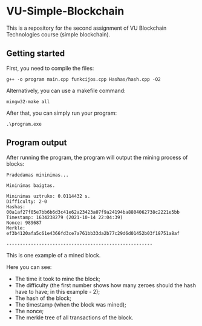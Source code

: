 # VU-Simple-Blockchain
This is a repository for the second assignment of VU Blockchain Technologies course (simple blockchain).

## Getting started

First, you need to compile the files:
```shell
g++ -o program main.cpp funkcijos.cpp Hashas/hash.cpp -O2
```
Alternatively, you can use a makefile command:
```shell
mingw32-make all
```
After that, you can simply run your program:
```shell
.\program.exe 
```

## Program output

After running the program, the program will output the mining process of blocks:
```shell
Pradedamas mininimas...

Mininimas baigtas.

Mininimas uztruko: 0.0114432 s.
Difficulty: 2-0
Hashas: 00a1af27f05e7bb6b6d3c41e62a23423a07f9a24194ba8804062738c2221e5bb
Timestamp: 1634238279 (2021-10-14 22:04:39)
Nonce: 989687
Merkle: ef3b4120afa5c61e4366fd3ce7a761bb33da2b77c29d6d01452b03f18751a8af

------------------------------------------------------
```
This is one example of a mined block. 

Here you can see:
* The time it took to mine the block;
* The difficulty (the first number shows how many zeroes should the hash have to have; in this example - 2);
* The hash of the block;
* The timestamp (when the block was mined);
* The nonce;
* The merkle tree of all transactions of the block.

